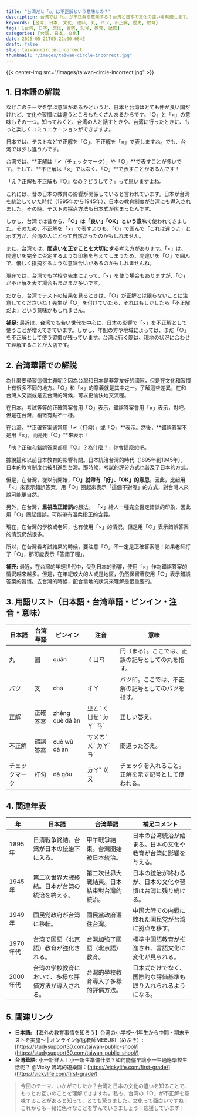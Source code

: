 ```yaml
---
title: "台湾だと「○」は不正解という意味なの？"
description: 台湾では「○」が不正解を意味する？台湾と日本の文化の違いを解説します。子供にもわかりやすい言葉で、歴史と背景を学びましょう。
keywords: [台湾, 日本, 文化, 違い, 丸, バツ, 不正解, 歴史, 教育]
tags: [台湾, 日本, 文化, 習慣, 記号, 教育, 歴史]
categories: [台湾, 日本, 文化]
date: 2025-05-21T05:22:00.684Z
draft: false
slug: taiwan-circle-incorrect
thumbnail: "/images/taiwan-circle-incorrect.jpg"
---
```


{{< center-img src="/images/taiwan-circle-incorrect.jpg" >}}

## 1. 日本語の解説

なぜこのテーマを学ぶ意味があるかというと、日本と台湾はとても仲が良い国だけれど、文化や習慣には違うところもたくさんあるからです。「○」と「×」の意味もその一つ。知っておくと、台湾の人と話すときや、台湾に行ったときに、もっと楽しくコミュニケーションができますよ。

日本では、テストなどで正解を「○」、不正解を「×」で表しますね。でも、台湾では少し違うんです。

台湾では、**正解は「✔（チェックマーク）」や「○」**で表すことが多いです。そして、**不正解は「×」ではなく、「○」**で表すことがあるんです！

「え？正解も不正解も『○』なの？どうして？」って思いますよね。

これには、昔の日本の教育の影響が関係していると言われています。日本が台湾を統治していた時代（1895年から1945年）、日本の教育制度が台湾にも導入されました。その時、テストの採点方法も日本式が広まったんです。

しかし、台湾では昔から、**「○」は「良い」「OK」という意味**で使われてきました。そのため、不正解を「×」で表すよりも、「○」で囲んで「これは違うよ」と示す方が、台湾の人にとって自然だったのかもしれません。

また、台湾では、**間違いを正すことを大切にする**考え方があります。「×」は、間違いを完全に否定するような印象を与えてしまうため、間違いを「○」で囲んで、優しく指摘するような意味合いがあるのかもしれませんね。

現在では、台湾でも学校や先生によって、「×」を使う場合もありますが、「○」が不正解を表す場合もまだまだ多いです。

だから、台湾でテストの結果を見るときは、「○」が正解とは限らないことに注意してくださいね！先生が「○」を付けていたら、それはもしかしたら「不正解だよ」という意味かもしれません。

**補足:**
最近は、台湾でも若い世代を中心に、日本の影響で「×」を不正解として使うことが増えてきています。しかし、年配の方や地域によっては、まだ「○」を不正解として使う習慣が残っています。台湾に行く際は、現地の状況に合わせて理解することが大切です。

## 2. 台湾華語での解説

為什麼要學習這個主題呢？因為台灣和日本是非常友好的國家，但是在文化和習慣上有很多不同的地方。「○」和「×」的意義就是其中之一。了解這些差異，在和台灣人交談或是去台灣的時候，可以更愉快地交流喔。

在日本，考試等等的正確答案會用「○」表示，錯誤答案會用「×」表示，對吧。但是在台灣，稍微有點不一樣。

在台灣，**正確答案通常用「✔（打勾）」或「○」**表示。然後，**錯誤答案不是用「×」，而是用「○」**來表示！

「咦？正確和錯誤答案都用『○』？為什麼？」你會這麼想吧。

據說這和以前日本教育的影響有關。日本統治台灣的時代（1895年到1945年），日本的教育制度也被引進到台灣。那時候，考試的評分方式也普及了日本的方式。

但是，在台灣，從以前開始，**「○」就帶有「好」、「OK」的意思**。因此，比起用「×」來表示錯誤答案，用「○」圈起來表示「這個不對喔」的方式，對台灣人來說可能更自然。

另外，在台灣，**重視改正錯誤**的想法。 「×」給人一種完全否定錯誤的印象，因此用「○」圈起錯誤，可能帶有溫柔指正的含義。

現在，在台灣的學校或老師，也有使用「×」的情況，但是用「○」表示錯誤答案的情況仍然很多。

所以，在台灣看考試結果的時候，要注意「○」不一定是正確答案喔！如果老師打了「○」，那可能表示「答錯了喔」。

**補充:**
最近，在台灣的年輕世代中，受到日本的影響，使用「×」作為錯誤答案的情況越來越多。但是，在年紀較大的人或是地區，仍然保留著使用「○」表示錯誤答案的習慣。去台灣的時候，配合當地的狀況來理解是很重要的。

## 3. 用語リスト（日本語・台湾華語・ピンイン・注音・意味）

| 日本語    | 台湾華語    | ピンイン    | 注音    | 意味                                                                                                    |
| ------- | -------- | -------- | -------- | ------------------------------------------------------------------------------------------------------ |
| 丸      | 圈       | quān     | ㄑㄩㄢ   | 円（まる）。ここでは、正誤の記号としての丸を指す。                                                                             |
| バツ     | 叉       | chā      | ㄔㄚ    | バツ印。ここでは、不正解の記号としてのバツを指す。                                                                            |
| 正解     | 正確答案   | zhèng què dá àn | ㄓㄥˋ ㄑㄩㄝˋ ㄉㄚˊ ㄢˋ | 正しい答え。                                                                                                |
| 不正解    | 錯誤答案   | cuò wù dá àn | ㄘㄨㄛˋ ㄨˋ ㄉㄚˊ ㄢˋ | 間違った答え。                                                                                               |
| チェックマーク | 打勾      | dǎ gōu   | ㄉㄚˇ ㄍㄡ | チェックを入れること。正解を示す記号として使われる。                                                                                   |

## 4. 関連年表

| 年    | 日本語                                                                                                | 台湾華語                                                                                               | 補足コメント                                                                                              |
|-----|------------------------------------------------------------------------------------------------------|-----------------------------------------------------------------------------------------------------|-----------------------------------------------------------------------------------------------------|
| 1895年 | 日清戦争終結。台湾が日本の統治下に入る。                                                                                      | 甲午戰爭結束。台灣開始被日本統治。                                                                                     | 日本の台湾統治が始まる。日本の文化や教育が台湾に影響を与える。                                                                 |
| 1945年 | 第二次世界大戦終結。日本が台湾の統治を終える。                                                                                      | 第二次世界大戰結束。日本結束對台灣的統治。                                                                                     | 日本の統治が終わるが、日本の文化や習慣は台湾に残り続ける。                                                                   |
| 1949年 | 国民党政府が台湾に移転。                                                                                              | 國民黨政府遷往台灣。                                                                                             | 中国大陸での内戦に敗れた国民党が台湾に拠点を移す。                                                                        |
| 1970年代 | 台湾で国語（北京語）教育が強化される。                                                                                         | 台灣加強了國語（北京語）教育。                                                                                        | 標準中国語教育が推進され、言語文化に変化が見られる。                                                                     |
| 2000年代 | 台湾の学校教育において、多様な評価方法が導入される。                                                                                    | 台灣的學校教育導入了多樣的評價方法。                                                                                   | 日本式だけでなく、国際的な評価基準も取り入れられるようになる。                                                                 |

## 5. 関連リンク

*   **日本語:** 【海外の教育事情を知ろう】台湾の小学校～1年生から中間・期末テストを実施～ | オンライン家庭教師MEBUKI（めぶき）: [https://studysupport30.com/taiwan-public-shool/](https://studysupport30.com/taiwan-public-shool/) 
*   **台湾華語:** 小一新鮮人︱小一新生準備什麼？如何能儘早讓小一生適應學校生活呢？ @Vicky 媽媽的遊樂園：[https://vickylife.com/first-grade/](https://vickylife.com/first-grade/) 

> 今回のテーマ、いかがでしたか？台湾と日本の文化の違いを知ることで、もっとお互いのことを理解できますね。私も、台湾の「○」が不正解を意味することがあると知って、とても驚きました。文化って面白いですね！これからも一緒に色々なことを学んでいきましょう！応援しています！
